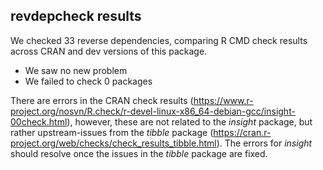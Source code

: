 ## revdepcheck results

We checked 33 reverse dependencies, comparing R CMD check results across CRAN and dev versions of this package.

 * We saw no new problem
 * We failed to check 0 packages

There are errors in the CRAN check results (https://www.r-project.org/nosvn/R.check/r-devel-linux-x86_64-debian-gcc/insight-00check.html), however, these are not related to the *insight* package, but rather upstream-issues from the *tibble* package (https://cran.r-project.org/web/checks/check_results_tibble.html). The errors for *insight* should resolve once the issues in the *tibble* package are fixed.